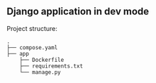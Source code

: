 ## Django application in dev mode
Project structure:
```
.
├── compose.yaml
├── app
    ├── Dockerfile
    ├── requirements.txt
    └── manage.py
```

